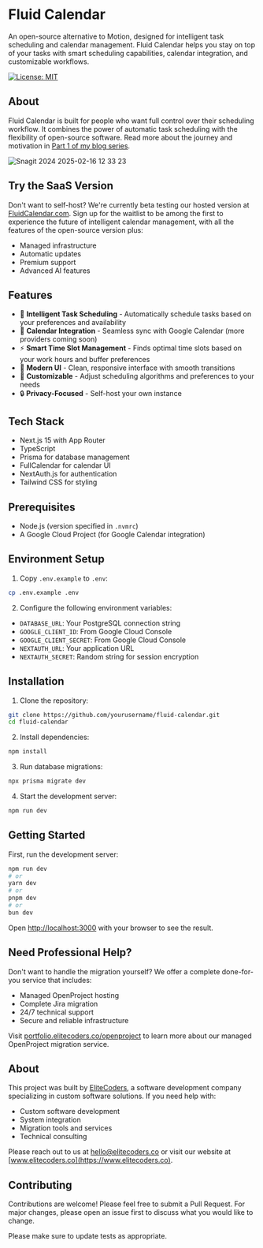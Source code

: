 # Fluid Calendar

An open-source alternative to Motion, designed for intelligent task scheduling and calendar management. Fluid Calendar helps you stay on top of your tasks with smart scheduling capabilities, calendar integration, and customizable workflows.

[![License: MIT](https://img.shields.io/badge/License-MIT-yellow.svg)](https://opensource.org/licenses/MIT)

## About

Fluid Calendar is built for people who want full control over their scheduling workflow. It combines the power of automatic task scheduling with the flexibility of open-source software. Read more about the journey and motivation in [Part 1 of my blog series](https://medium.com/front-end-weekly/fluid-calendar-an-open-source-alternative-to-motion-part-1-7a5b52bf219d).

![Snagit 2024 2025-02-16 12 33 23](https://github.com/user-attachments/assets/515381e9-b961-475d-a272-d454ecca59cb)


## Try the SaaS Version

Don't want to self-host? We're currently beta testing our hosted version at [FluidCalendar.com](https://fluidcalendar.com). Sign up for the waitlist to be among the first to experience the future of intelligent calendar management, with all the features of the open-source version plus:

- Managed infrastructure
- Automatic updates
- Premium support
- Advanced AI features

## Features

- 🤖 **Intelligent Task Scheduling** - Automatically schedule tasks based on your preferences and availability
- 📅 **Calendar Integration** - Seamless sync with Google Calendar (more providers coming soon)
- ⚡ **Smart Time Slot Management** - Finds optimal time slots based on your work hours and buffer preferences
- 🎨 **Modern UI** - Clean, responsive interface with smooth transitions
- 🔧 **Customizable** - Adjust scheduling algorithms and preferences to your needs
- 🔒 **Privacy-Focused** - Self-host your own instance

## Tech Stack

- Next.js 15 with App Router
- TypeScript
- Prisma for database management
- FullCalendar for calendar UI
- NextAuth.js for authentication
- Tailwind CSS for styling

## Prerequisites

- Node.js (version specified in `.nvmrc`)
- A Google Cloud Project (for Google Calendar integration)

## Environment Setup

1. Copy `.env.example` to `.env`:
```bash
cp .env.example .env
```

2. Configure the following environment variables:
- `DATABASE_URL`: Your PostgreSQL connection string
- `GOOGLE_CLIENT_ID`: From Google Cloud Console
- `GOOGLE_CLIENT_SECRET`: From Google Cloud Console
- `NEXTAUTH_URL`: Your application URL
- `NEXTAUTH_SECRET`: Random string for session encryption

## Installation

1. Clone the repository:
```bash
git clone https://github.com/yourusername/fluid-calendar.git
cd fluid-calendar
```

2. Install dependencies:
```bash
npm install
```

3. Run database migrations:
```bash
npx prisma migrate dev
```

4. Start the development server:
```bash
npm run dev
```

## Getting Started

First, run the development server:

```bash
npm run dev
# or
yarn dev
# or
pnpm dev
# or
bun dev
```

Open [http://localhost:3000](http://localhost:3000) with your browser to see the result.


## Need Professional Help?

Don't want to handle the migration yourself? We offer a complete done-for-you service that includes:

- Managed OpenProject hosting
- Complete Jira migration
- 24/7 technical support
- Secure and reliable infrastructure

Visit [portfolio.elitecoders.co/openproject](https://portfolio.elitecoders.co/openproject) to learn more about our managed OpenProject migration service.

## About

This project was built by [EliteCoders](https://www.elitecoders.co), a software development company specializing in custom software solutions. If you need help with:

- Custom software development
- System integration
- Migration tools and services
- Technical consulting

Please reach out to us at hello@elitecoders.co or visit our website at [www.elitecoders.co](https://www.elitecoders.co).

## Contributing

Contributions are welcome! Please feel free to submit a Pull Request. For major changes, please open an issue first to discuss what you would like to change.

Please make sure to update tests as appropriate.
